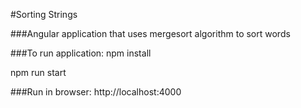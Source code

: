 #Sorting Strings

###Angular application that uses mergesort algorithm to sort words

###To run application:
npm install

npm run start


###Run in browser:
http://localhost:4000
